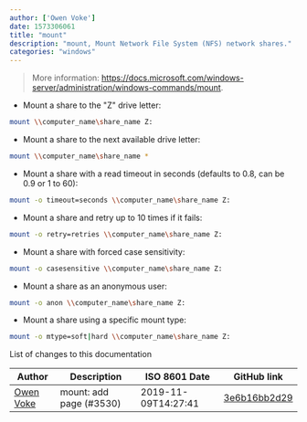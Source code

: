 ```yaml
---
author: ['Owen Voke']
date: 1573306061
title: "mount"
description: "mount, Mount Network File System (NFS) network shares."
categories: "windows"
---
```

> More information: <https://docs.microsoft.com/windows-server/administration/windows-commands/mount>.

- Mount a share to the "Z" drive letter:

```bash
mount \\computer_name\share_name Z:
```

- Mount a share to the next available drive letter:

```bash
mount \\computer_name\share_name *
```

- Mount a share with a read timeout in seconds (defaults to 0.8, can be 0.9 or 1 to 60):

```bash
mount -o timeout=seconds \\computer_name\share_name Z:
```

- Mount a share and retry up to 10 times if it fails:

```bash
mount -o retry=retries \\computer_name\share_name Z:
```

- Mount a share with forced case sensitivity:

```bash
mount -o casesensitive \\computer_name\share_name Z:
```

- Mount a share as an anonymous user:

```bash
mount -o anon \\computer_name\share_name Z:
```

- Mount a share using a specific mount type:

```bash
mount -o mtype=soft|hard \\computer_name\share_name Z:
```
List of changes to this documentation


Author | Description | ISO 8601 Date | GitHub link
------|-----|-----|-----
[Owen Voke](mailto:owzie123@gmail.com) | mount: add page (#3530) | 2019-11-09T14:27:41 | [3e6b16bb2d29](https://github.com/tldr-pages/tldr/commit/3e6b16bb2d2968adde14a5bda4f78c026cea9913)

